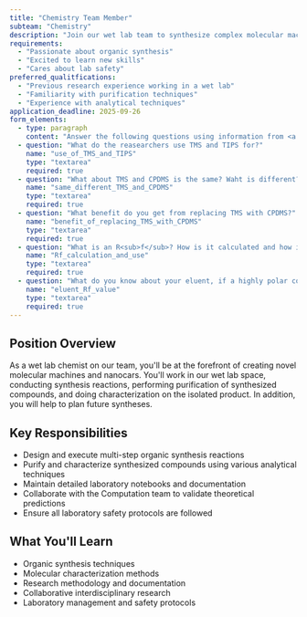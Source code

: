 ```yaml
---
title: "Chemistry Team Member"
subteam: "Chemistry"
description: "Join our wet lab team to synthesize complex molecular machines."
requirements:
  - "Passionate about organic synthesis"
  - "Excited to learn new skills"
  - "Cares about lab safety"
preferred_qualitfications:
  - "Previous research experience working in a wet lab"
  - "Familiarity with purification techniques"
  - "Experience with analytical techniques"
application_deadline: 2025-09-26
form_elements:
  - type: paragraph
    content: "Answer the following questions using information from <a href='/papers/Hoger_and_Bonrad_2000_3-Cyanopropyl_dimethylsilyl_acetylene_a_Polar_A.pdf' target='_blank'>this paper</a>. Feel free to draw on things you've learned in courses or researched yourself. Explain your reasoning!"
  - question: "What do the reasearchers use TMS and TIPS for?"
    name: "use_of_TMS_and_TIPS"
    type: "textarea"
    required: true
  - question: "What about TMS and CPDMS is the same? Waht is different?"
    name: "same_different_TMS_and_CPDMS"
    type: "textarea"
    required: true
  - question: "What benefit do you get from replacing TMS with CPDMS?"
    name: "benefit_of_replacing_TMS_with_CPDMS"
    type: "textarea"
    required: true
  - question: "What is an R<sub>f</sub>? How is it calculated and how is it used in organic synthesis?"
    name: "Rf_calculation_and_use"
    type: "textarea"
    required: true
  - question: "What do you know about your eluent, if a highly polar compound elutes with an Rf value of 0.8?"
    name: "eluent_Rf_value"
    type: "textarea"
    required: true
---
```


## Position Overview

As a wet lab chemist on our team, you'll be at the forefront of creating novel molecular machines and nanocars. You'll work in our wet lab space, conducting synthesis reactions, performing purification of synthesized compounds, and doing characterization on the isolated product. In addition, you will help to plan future syntheses.

## Key Responsibilities

- Design and execute multi-step organic synthesis reactions
- Purify and characterize synthesized compounds using various analytical techniques
- Maintain detailed laboratory notebooks and documentation
- Collaborate with the Computation team to validate theoretical predictions
- Ensure all laboratory safety protocols are followed

## What You'll Learn

- Organic synthesis techniques
- Molecular characterization methods
- Research methodology and documentation
- Collaborative interdisciplinary research
- Laboratory management and safety protocols

